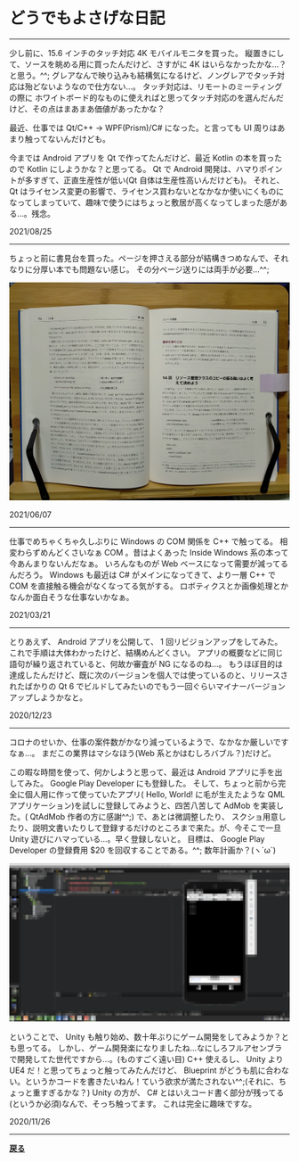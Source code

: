 # どうでもよさげな日記

***
少し前に、15.6 インチのタッチ対応 4K モバイルモニタを買った。
縦置きにして、ソースを眺める用に買ったんだけど、さすがに 4K はいらなかったかな…？と思う。^^;
グレアなんで映り込みも結構気になるけど、ノングレアでタッチ対応は殆どないようなので仕方ない…。
タッチ対応は、リモートのミーティングの際に ホワイトボード的なものに使えればと思ってタッチ対応のを選んだんだけど、その点はまあまあ価値があったかな？

最近、仕事では Qt/C++ → WPF(Prism)/C# になった。と言っても UI 周りはあまり触ってないんだけども。

今までは Android アプリを Qt で作ってたんだけど、最近 Kotlin の本を買ったので Kotlin にしようかな？と思ってる。
Qt で Android 開発は、ハマりポイントが多すぎて、正直生産性が低い(Qt 自体は生産性高いんだけども)。
それと、Qt はライセンス変更の影響で、ライセンス買わないとなかなか使いにくものになってしまっていて、趣味で使うにはちょっと敷居が高くなってしまった感がある…。残念。

2021/08/25
***
ちょっと前に書見台を買った。ページを押さえる部分が結構きつめなんで、それなりに分厚い本でも問題ない感じ。
その分ページ送りには両手が必要…^^;

![書見台](./img/書見台.jpg)

2021/06/07
***
仕事でめちゃくちゃ久しぶりに Windows の COM 関係を C++ で触ってる。
相変わらずめんどくさいなぁ COM 。昔はよくあった Inside Windows 系の本って今あんまりないんだなぁ。
いろんなものが Web ベースになって需要が減ってるんだろう。
Windows も最近は C# がメインになってきて、より一層 C++ で COM を直接触る機会がなくなってる気がする。
ロボティクスとか画像処理とかなんか面白そうな仕事ないかなぁ。

2021/03/21
***
とりあえず、 Android アプリを公開して、 1 回リビジョンアップをしてみた。
これで手順は大体わかったけど、結構めんどくさい。
アプリの概要などに同じ語句が繰り返されていると、何故か審査が NG になるのね…。
もうほぼ目的は達成したんだけど、既に次のバージョンを個人では使っているのと、リリースされたばかりの Qt 6 でビルドしてみたいのでもう一回ぐらいマイナーバージョンアップしようかなと。

2020/12/23
***
コロナのせいか、仕事の案件数がかなり減っているようで、なかなか厳しいですなぁ…。
まだこの業界はマシなほう(Web 系とかはむしろバブル？)だけど。

この暇な時間を使って、何かしようと思って、最近は Android アプリに手を出してみた。
Google Play Developer にも登録した。
そして、ちょっと前から完全に個人用に作って使っていたアプリ( Hello, World! に毛が生えたような QML アプリケーション)を試しに登録してみようと、四苦八苦して AdMob を実装した。( QtAdMob 作者の方に感謝^^;)
で、あとは微調整したり、 スクショ用意したり、説明文書いたりして登録するだけのところまで来た。が、今そこで一旦 Unity 遊びにハマっている…。早く登録しないと。
目標は、 Google Play Developer の登録費用 $20 を回収することである。^^;
数年計画か？(ヽ´ω`)

![QML アプリ](img/1.png)

ということで、 Unity も触り始め、数十年ぶりにゲーム開発をしてみようか？とも思ってる。
しかし、ゲーム開発楽になりましたね…なにしろフルアセンブラで開発してた世代ですから…。(ものすごく遠い目)
C++ 使えるし、 Unity より UE4 だ！と思ってちょっと触ってみたんだけど、 Blueprint がどうも肌に合わない。というかコードを書きたいねん！ていう欲求が満たされない^^;(それに、ちょっと重すぎるかな？)
Unity の方が、 C# とはいえコード書く部分が残ってる(というか必須)なんで、そっち触ってます。
これは完全に趣味ですな。

2020/11/26
***

**[戻る](../index.md)**
